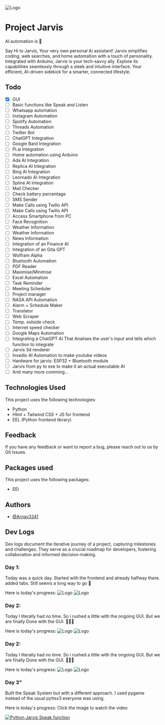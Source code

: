 ![Logo](./Assets//Images/Readme/Jarvis.png)


# Project Jarvis 
AI automation is 💖

Say Hi to Jarvis, Your very own personal Ai assistant! Jarvis simplifies coding, web searches, and home automation with a touch of personality. Integrated with Arduino, Jarvis is your tech-savvy ally. Explore its capabilities seamlessly through a sleek and intuitive interface. Your efficient, AI-driven sidekick for a smarter, connected lifestyle.


## Todo
 
- [x]  GUI
- [ ]  Basic functions like Speak and Listen
- [ ]  Whatsapp automation
- [ ]  Instagram Automation
- [ ]  Spotify Automation
- [ ]  Threads Automation
- [ ]  Twitter Bot
- [ ]  ChatGPT Integration
- [ ]  Google Bard Integration
- [ ]  Pi.ai Integration
- [ ]  Home automation using Arduino
- [ ]  Ada AI Integration
- [ ]  Replica AI Integration
- [ ]  Bing AI Integration
- [ ]  Leornado AI Integration
- [ ]  Spline AI Integration
- [ ]  Mail Checker
- [ ]  Check battery percentage
- [ ]  SMS Sender
- [ ]  Make Calls using Twillo API
- [ ]  Make Calls using Twillo API
- [ ]  Access Smartphone from PC
- [ ]  Face Recognition
- [ ]  Weather Information
- [ ]  Weather Information
- [ ]  News Information
- [ ]  Integration of an Finance AI 
- [ ]  Integration of an Gita GPT
- [ ]  Wolfram Alpha
- [ ]  Bluetooth Automation
- [ ]  PDF Reader
- [ ]  Maximise/Minimise
- [ ]  Excel Automation
- [ ]  Task Reminder
- [ ]  Meeting Scheduler
- [ ]  Project manager
- [ ]  NASA API Automation
- [ ]  Alarm + Schedule Maker
- [ ]  Translator
- [ ]  Web Scraper
- [ ]  Temp. outside check
- [ ]  Internet speed checker
- [ ]  Google Maps Automation
- [ ]  Integrating a ChatGPT AI That Analises the user's input and tells which function to integrate
- [ ]  Jarvis 3d renderer
- [ ]  Invedio AI Automation to make youtube videos
- [ ]  Hardware for jarvis: ESP32 + Bluetooth module
- [ ]  Jarvis from py to exe to make it an actual executable AI
- [ ]  And many more comming...
## Technologies Used

This project uses the following technologies:

- Python
- Html + Tailwind CSS + JS for frontend
- EEL (Python frontend library)


## Feedback

If you have any feedback or want to report a bug, please reach out to us by Git Issues.



## Packages used

This project uses the following packages:

- EEl



## Authors

- [@Arnav3241](https://www.github.com/Arnav3241)



## Dev Logs
Dev logs document the iterative journey of a project, capturing milestones and challenges. They serve as a crucial roadmap for developers, fostering collaboration and informed decision-making.

### Day 1:  
Today was a quick day. Started with the frontend and already halfway there. added tabs. Still seems a long way to go 🤔

Here is today's progress:
![Logo](./Assets/Images/Readme/Logs/Day%201/1.png)
![Logo](./Assets/Images/Readme/Logs/Day%201/2.png)

### Day 2:  
Today I literally had no time. So i rushed a little with the ongoing GUI. But we are finally Done with the GUI. 🥳🥳🥳

Here is today's progress:
![Logo](./Assets/Images/Readme/Logs/Day%202/1.png)
![Logo](./Assets/Images/Readme/Logs/Day%202/2.png)

### Day 2:  
Today I literally had no time. So i rushed a little with the ongoing GUI. But we are finally Done with the GUI. 🥳🥳🥳

Here is today's progress:
![Logo](./Assets/Images/Readme/Logs/Day%202/1.png)
![Logo](./Assets/Images/Readme/Logs/Day%202/2.png)

### Day 3"
Built the Speak System but with a different approach. I used pygame instead of the usual pyttsx3 everyone was using.

Here is today's progress: Click the image to watch the video

[![Python Jarvis Speak function](./Assets/Images/Readme/Logs/Day%203/1.png)](https://youtu.be/IYG9_y_d-7o "Python Jarvis Speak function")